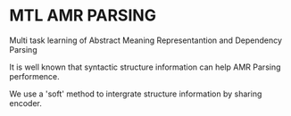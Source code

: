 # MTL AMR PARSING

Multi task learning of Abstract Meaning Representantion and Dependency Parsing

It is well known that syntactic structure information can help AMR Parsing performence.

We use a 'soft' method to intergrate structure information by sharing encoder.


